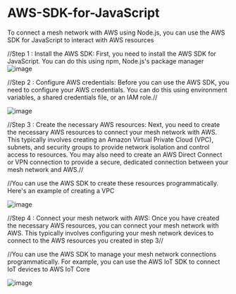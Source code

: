 # AWS-SDK-for-JavaScript
To connect a mesh network with AWS using Node.js, you can use the AWS SDK for JavaScript to interact with AWS resources




//Step 1 :   Install the AWS SDK: First, you need to install the AWS SDK for JavaScript. You can do this using npm, Node.js's package manager
![image](https://user-images.githubusercontent.com/127158314/227665306-b19f4706-d8a0-4666-b6c3-fc1b5859c928.png)

//Step 2 :   Configure AWS credentials: Before you can use the AWS SDK, you need to configure your AWS credentials. You can do this using environment variables, a shared credentials file, or an IAM role.//

![image](https://user-images.githubusercontent.com/127158314/227664819-58f3121f-845a-4b78-8357-afc7bccd1df2.png)


//Step 3 : Create the necessary AWS resources: Next, you need to create the necessary AWS resources to connect your mesh network with AWS. This typically involves creating an Amazon Virtual Private Cloud (VPC), subnets, and security groups to provide network isolation and control access to resources. You may also need to create an AWS Direct Connect or VPN connection to provide a secure, dedicated connection between your mesh network and AWS.//


//You can use the AWS SDK to create these resources programmatically. Here's an example of creating a VPC

![image](https://user-images.githubusercontent.com/127158314/227664546-90460031-10c6-4b3b-ae74-63a7546e86bb.png)


//Step 4 :  Connect your mesh network with AWS: Once you have created the necessary AWS resources, you can connect your mesh network with AWS. This typically involves configuring your mesh network devices to connect to the AWS resources you created in step 3//

//You can use the AWS SDK to manage your mesh network connections programmatically. For example, you can use the AWS IoT SDK to connect IoT devices to AWS IoT Core

![image](https://user-images.githubusercontent.com/127158314/227664438-30e17cdf-e3e3-4556-9194-f4af0e42a3e9.png)




